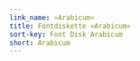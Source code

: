 ```yaml
---
link_name: »Arabicum«
title: Fontdiskette »Arabicum«
sort-key: Font Disk Arabicum
short: Arabicum
---
```

